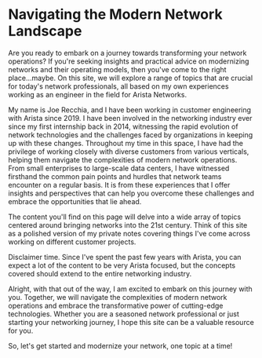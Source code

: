 # Navigating the Modern Network Landscape

Are you ready to embark on a journey towards transforming your network operations? If you're seeking insights and practical advice on modernizing networks and their operating models, then you've come to the right place...maybe. On this site, we will explore a range of topics that are crucial for today's network professionals, all based on my own experiences working as an engineer in the field for Arista Networks.

My name is Joe Recchia, and I have been working in customer engineering with Arista since 2019. I have been involved in the networking industry ever since my first internship back in 2014, witnessing the rapid evolution of network technologies and the challenges faced by organizations in keeping up with these changes. Throughout my time in this space, I have had the privilege of working closely with diverse customers from various verticals, helping them navigate the complexities of modern network operations. From small enterprises to large-scale data centers, I have witnessed firsthand the common pain points and hurdles that network teams encounter on a regular basis. It is from these experiences that I offer insights and perspectives that can help you overcome these challenges and embrace the opportunities that lie ahead.

The content you'll find on this page will delve into a wide array of topics centered around bringing networks into the 21st century. Think of this site as a polished version of my private notes covering things I've come across working on different customer projects. 

Disclaimer time. Since I've spent the past few years with Arista, you can expect a lot of the content to be very Arista focused, but the concepts covered should extend to the entire networking industry.

Alright, with that out of the way, I am excited to embark on this journey with you. Together, we will navigate the complexities of modern network operations and embrace the transformative power of cutting-edge technologies. Whether you are a seasoned network professional or just starting your networking journey, I hope this site can be a valuable resource for you.

So, let's get started and modernize your network, one topic at a time!